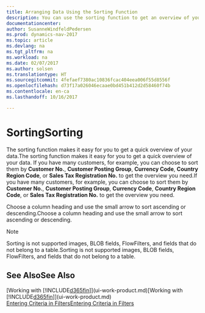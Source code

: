 ```yaml
---
title: Arranging Data Using the Sorting Function
description: You can use the sorting function to get an overview of your data. For example, you can sort customers by Currency Code to get a select sample of customers.
documentationcenter: 
author: SusanneWindfeldPedersen
ms.prod: dynamics-nav-2017
ms.topic: article
ms.devlang: na
ms.tgt_pltfrm: na
ms.workload: na
ms.date: 02/07/2017
ms.author: solsen
ms.translationtype: HT
ms.sourcegitcommit: 4fefaef7380ac10836fcac404eea006f55d8556f
ms.openlocfilehash: d73f17a026046ecaae0bd451b412d2d58460f74b
ms.contentlocale: en-ca
ms.lasthandoff: 10/16/2017

---
```

# <a name="sorting"></a><span data-ttu-id="0d778-104">Sorting</span><span class="sxs-lookup"><span data-stu-id="0d778-104">Sorting</span></span>
<span data-ttu-id="0d778-105">The sorting function makes it easy for you to get a quick overview of your data.</span><span class="sxs-lookup"><span data-stu-id="0d778-105">The sorting function makes it easy for you to get a quick overview of your data.</span></span> <span data-ttu-id="0d778-106">If you have many customers, for example, you can choose to sort them by **Customer No.**, **Customer Posting Group**, **Currency Code**, **Country Region Code**, or **Sales Tax Registration No.** to get the overview you need.</span><span class="sxs-lookup"><span data-stu-id="0d778-106">If you have many customers, for example, you can choose to sort them by **Customer No.**, **Customer Posting Group**, **Currency Code**, **Country Region Code**, or **Sales Tax Registration No.** to get the overview you need.</span></span>

<span data-ttu-id="0d778-107">Choose a column heading and use the small arrow to sort ascending or descending.</span><span class="sxs-lookup"><span data-stu-id="0d778-107">Choose a column heading and use the small arrow to sort ascending or descending.</span></span>  

> [!NOTE]  
>   <span data-ttu-id="0d778-108">Sorting is not supported images, BLOB fields, FlowFilters, and fields that do not belong to a table.</span><span class="sxs-lookup"><span data-stu-id="0d778-108">Sorting is not supported images, BLOB fields, FlowFilters, and fields that do not belong to a table.</span></span>

## <a name="see-also"></a><span data-ttu-id="0d778-109">See Also</span><span class="sxs-lookup"><span data-stu-id="0d778-109">See Also</span></span>
<span data-ttu-id="0d778-110">[Working with [!INCLUDE[d365fin](includes/d365fin_md.md)]](ui-work-product.md)</span><span class="sxs-lookup"><span data-stu-id="0d778-110">[Working with [!INCLUDE[d365fin](includes/d365fin_md.md)]](ui-work-product.md)</span></span>  
[<span data-ttu-id="0d778-111">Entering Criteria in Filters</span><span class="sxs-lookup"><span data-stu-id="0d778-111">Entering Criteria in Filters</span></span>](ui-enter-criteria-filters.md)


